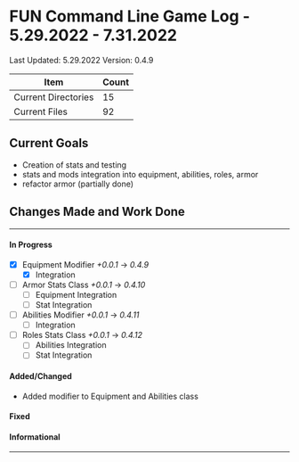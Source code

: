 # FUN Command Line Game Log - 5.29.2022 - 7.31.2022
<!-- Update: Current Log date -->

Last Updated: 5.29.2022 <!-- Update with previous log date -->
Version: 0.4.9
<!-- Update version number when changes made-->
<!-- Verions Additions 
  + 1.0.0 is for major project wide changes like adding a whole new concept/face change
    + V1 = MVP CLI version of game
    + V2 = integration of Textual package and any visiualization features
  + 0.1.0 is for current feature version updates including additions/removal/revamp of methods or parts (general idea of things)
  + 0.0.1 is for minor changes including: bug fixes, additions to current methods
 -->

<!-- _Date_ - When item was added  
__\<Date\>__ - When Item was completed
-->
<!-- Update Table with Current File Count -->

Item | Count
---|--
| Current Directories | 15
| Current Files | 92

## Current Goals
+ Creation of stats and testing
+ stats and mods integration into equipment, abilities, roles, armor
+ refactor armor (partially done)

## Changes Made and Work Done

------------------------------
<!-- Update version number when changes made-->

#### In Progress 
- [x] Equipment Modifier _+0.0.1_ -> _0.4.9_
  - [x] Integration
- [ ] Armor Stats Class _+0.0.1_ -> _0.4.10_
  - [ ] Equipment Integration
  - [ ] Stat Integration
- [ ] Abilities Modifier _+0.0.1_ -> _0.4.11_
  - [ ] Integration
- [ ] Roles Stats Class _+0.0.1_ -> _0.4.12_
  - [ ] Abilities Integration
  - [ ] Stat Integration

#### Added/Changed
- Added modifier to Equipment and Abilities class

#### Fixed

#### Informational

------------------------------
